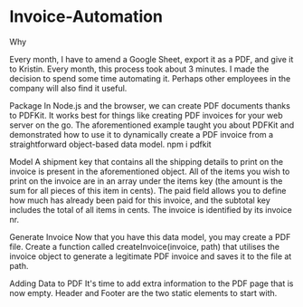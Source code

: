 # Invoice-Automation

Why

Every month, I have to amend a Google Sheet, export it as a PDF,
and give it to Kristin. Every month, this process took about 3 minutes.
I made the decision to spend some time automating it.
Perhaps other employees in the company will also find it useful.


Package
In Node.js and the browser, we can create PDF documents thanks to PDFKit. 
It works best for things like creating PDF invoices for your web server on the go. 
The aforementioned example taught you about PDFKit and demonstrated how to use it to dynamically create a PDF invoice from a straightforward object-based data model.
npm i pdfkit


Model
A shipment key that contains all the shipping details to print on the invoice is present in the aforementioned object.
All of the items you wish to print on the invoice are in an array under the items key (the amount is the sum for all pieces of this item in cents). 
The paid field allows you to define how much has already been paid for this invoice, and the subtotal key includes the total of all items in cents.
The invoice is identified by its invoice nr.

Generate Invoice
Now that you have this data model, you may create a PDF file. 
Create a function called createInvoice(invoice, path) that utilises the invoice object to generate a legitimate PDF invoice and saves it to the file at path.


Adding Data to PDF
It's time to add extra information to the PDF page that is now empty. 
Header and Footer are the two static elements to start with.
